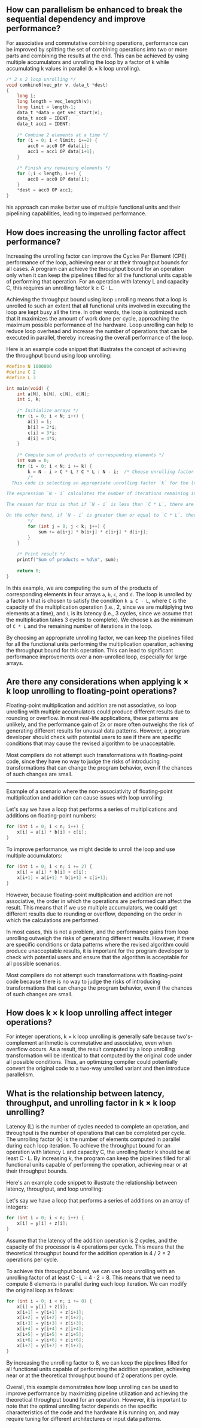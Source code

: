 ## How can parallelism be enhanced to break the sequential dependency and improve performance?

For associative and commutative combining operations, performance can be improved by splitting the set of combining operations into two or more parts and combining the results at the end. This can be achieved by using multiple accumulators and unrolling the loop by a factor of k while accumulating k values in parallel (k × k loop unrolling).
```c
/* 2 x 2 loop unrolling */
void combine6(vec_ptr v, data_t *dest)
{
    long i;
    long length = vec_length(v);
    long limit = length-1;
    data_t *data = get_vec_start(v);
    data_t acc0 = IDENT;
    data_t acc1 = IDENT;
    
    /* Combine 2 elements at a time */
    for (i = 0; i < limit; i+=2) {
        acc0 = acc0 OP data[i];
        acc1 = acc1 OP data[i+1];
    }

    /* Finish any remaining elements */
    for (;i < length; i++) {
        acc0 = acc0 OP data[i];
    }
    *dest = acc0 OP acc1;
}
```
his approach can make better use of multiple functional units and their pipelining capabilities, leading to improved performance.

## How does increasing the unrolling factor affect performance?

Increasing the unrolling factor can improve the Cycles Per Element (CPE) performance of the loop, achieving near or at their throughput bounds for all cases. A program can achieve the throughput bound for an operation only when it can keep the pipelines filled for all the functional units capable of performing that operation. For an operation with latency L and capacity C, this requires an unrolling factor k ≥ C · L.

Achieving the throughput bound using loop unrolling means that a loop is unrolled to such an extent that all functional units involved in executing the loop are kept busy all the time. In other words, the loop is optimized such that it maximizes the amount of work done per cycle, approaching the maximum possible performance of the hardware. Loop unrolling can help to reduce loop overhead and increase the number of operations that can be executed in parallel, thereby increasing the overall performance of the loop.

Here is an example code snippet that illustrates the concept of achieving the throughput bound using loop unrolling:

```c
#define N 1000000
#define C 2
#define L 3

int main(void) {
    int a[N], b[N], c[N], d[N];
    int i, k;
    
    /* Initialize arrays */
    for (i = 0; i < N; i++) {
        a[i] = i;
        b[i] = 2*i;
        c[i] = 3*i;
        d[i] = 4*i;
    }
    
    /* Compute sum of products of corresponding elements */
    int sum = 0;
    for (i = 0; i < N; i += k) {
        k = N - i > C * L ? C * L : N - i;  /* Choose unrolling factor k */
		/*
  This code is selecting an appropriate unrolling factor `k` for the loop based on the size of the array (`N`), the capacity of the operation (`C`), and the latency of the operation (`L`).

The expression `N - i` calculates the number of iterations remaining in the loop. The ternary operator `? :` then selects the minimum value between `C * L` and `N - i`.

The reason for this is that if `N - i` is less than `C * L`, there are not enough elements in the array remaining to fully utilize the capacity of the operation, so it is more efficient to unroll the loop only as much as necessary to process the remaining elements.

On the other hand, if `N - i` is greater than or equal to `C * L`, there are enough elements remaining to fully utilize the capacity of the operation, so it is more efficient to unroll the loop by the maximum amount possible.
		*/
        for (int j = 0; j < k; j++) {
            sum += a[i+j] * b[i+j] * c[i+j] * d[i+j];
        }
    }
    
    /* Print result */
    printf("Sum of products = %d\n", sum);
    
    return 0;
}
```

In this example, we are computing the sum of the products of corresponding elements in four arrays `a`, `b`, `c`, and `d`. The loop is unrolled by a factor `k` that is chosen to satisfy the condition `k ≥ C · L`, where `C` is the capacity of the multiplication operation (i.e., 2, since we are multiplying two elements at a time), and `L` is its latency (i.e., 3 cycles, since we assume that the multiplication takes 3 cycles to complete). We choose `k` as the minimum of `C * L` and the remaining number of iterations in the loop.

By choosing an appropriate unrolling factor, we can keep the pipelines filled for all the functional units performing the multiplication operation, achieving the throughput bound for this operation. This can lead to significant performance improvements over a non-unrolled loop, especially for large arrays.

## Are there any considerations when applying k × k loop unrolling to floating-point operations?

Floating-point multiplication and addition are not associative, so loop unrolling with multiple accumulators could produce different results due to rounding or overflow. In most real-life applications, these patterns are unlikely, and the performance gain of 2x or more often outweighs the risk of generating different results for unusual data patterns. However, a program developer should check with potential users to see if there are specific conditions that may cause the revised algorithm to be unacceptable.

Most compilers do not attempt such transformations with floating-point code, since they have no way to judge the risks of introducing transformations that can change the program behavior, even if the chances of such changes are small.

- - -
Example of a scenario where the non-associativity of floating-point multiplication and addition can cause issues with loop unrolling:

Let's say we have a loop that performs a series of multiplications and additions on floating-point numbers:
```c
for (int i = 0; i < n; i++) {
    x[i] = a[i] * b[i] + c[i];
}
```
To improve performance, we might decide to unroll the loop and use multiple accumulators:
```c
for (int i = 0; i < n; i += 2) {
    x[i] = a[i] * b[i] + c[i];
    x[i+1] = a[i+1] * b[i+1] + c[i+1];
}
```
However, because floating-point multiplication and addition are not associative, the order in which the operations are performed can affect the result. This means that if we use multiple accumulators, we could get different results due to rounding or overflow, depending on the order in which the calculations are performed.

In most cases, this is not a problem, and the performance gains from loop unrolling outweigh the risks of generating different results. However, if there are specific conditions or data patterns where the revised algorithm could produce unacceptable results, it is important for the program developer to check with potential users and ensure that the algorithm is acceptable for all possible scenarios.

Most compilers do not attempt such transformations with floating-point code because there is no way to judge the risks of introducing transformations that can change the program behavior, even if the chances of such changes are small.

## How does k × k loop unrolling affect integer operations?

For integer operations, k × k loop unrolling is generally safe because two's-complement arithmetic is commutative and associative, even when overflow occurs. As a result, the result computed by a loop unrolling transformation will be identical to that computed by the original code under all possible conditions. Thus, an optimizing compiler could potentially convert the original code to a two-way unrolled variant and then introduce parallelism.

## What is the relationship between latency, throughput, and unrolling factor in k × k loop unrolling?

Latency (L) is the number of cycles needed to complete an operation, and throughput is the number of operations that can be completed per cycle. The unrolling factor (k) is the number of elements computed in parallel during each loop iteration. To achieve the throughput bound for an operation with latency L and capacity C, the unrolling factor k should be at least C · L. By increasing k, the program can keep the pipelines filled for all functional units capable of performing the operation, achieving near or at their throughput bounds.

Here's an example code snippet to illustrate the relationship between latency, throughput, and loop unrolling:

Let's say we have a loop that performs a series of additions on an array of integers:
```c
for (int i = 0; i < n; i++) {
    x[i] = y[i] + z[i];
}
```
Assume that the latency of the addition operation is 2 cycles, and the capacity of the processor is 4 operations per cycle. This means that the theoretical throughput bound for the addition operation is 4 / 2 = 2 operations per cycle.

To achieve this throughput bound, we can use loop unrolling with an unrolling factor of at least C · L = 4 · 2 = 8. This means that we need to compute 8 elements in parallel during each loop iteration. We can modify the original loop as follows:
```c
for (int i = 0; i < n; i += 8) {
    x[i] = y[i] + z[i];
    x[i+1] = y[i+1] + z[i+1];
    x[i+2] = y[i+2] + z[i+2];
    x[i+3] = y[i+3] + z[i+3];
    x[i+4] = y[i+4] + z[i+4];
    x[i+5] = y[i+5] + z[i+5];
    x[i+6] = y[i+6] + z[i+6];
    x[i+7] = y[i+7] + z[i+7];
}
```
By increasing the unrolling factor to 8, we can keep the pipelines filled for all functional units capable of performing the addition operation, achieving near or at the theoretical throughput bound of 2 operations per cycle.

Overall, this example demonstrates how loop unrolling can be used to improve performance by maximizing pipeline utilization and achieving the theoretical throughput bound for an operation. However, it is important to note that the optimal unrolling factor depends on the specific characteristics of the code and the hardware it is running on, and may require tuning for different architectures or input data patterns.
